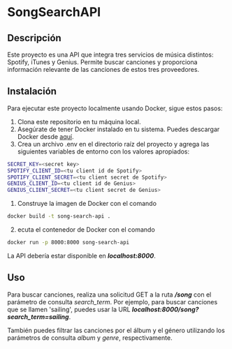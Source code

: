 # SongSearchAPI
## Descripción

Este proyecto es una API que integra tres servicios de música distintos: Spotify, iTunes y Genius. Permite buscar canciones y proporciona información relevante de las canciones de estos tres proveedores.

## Instalación

Para ejecutar este proyecto localmente usando Docker, sigue estos pasos:

1. Clona este repositorio en tu máquina local.
2. Asegúrate de tener Docker instalado en tu sistema. Puedes descargar Docker desde [aquí](https://www.docker.com/products/docker-desktop/).
3. Crea un archivo .env en el directorio raíz del proyecto y agrega las siguientes variables de entorno con los valores apropiados:
```bash
SECRET_KEY=<secret key>
SPOTIFY_CLIENT_ID=<tu client id de Spotify>
SPOTIFY_CLIENT_SECRET=<tu client secret de Spotify>
GENIUS_CLIENT_ID=<tu client id de Genius>
GENIUS_CLIENT_SECRET=<tu client secret de Genius>
```

1. Construye la imagen de Docker con el comando
```bash
docker build -t song-search-api .
```

2. ecuta el contenedor de Docker con el comando
```bash
docker run -p 8000:8000 song-search-api
```
La API debería estar disponible en ***localhost:8000***.

## Uso
Para buscar canciones, realiza una solicitud GET a la ruta ***/song*** con el parámetro de consulta *search_term*. Por ejemplo, para buscar canciones que se llamen 'sailing', puedes usar la URL ***localhost:8000/song?search_term=sailing***.

También puedes filtrar las canciones por el álbum y el género utilizando los parámetros de consulta *album* y *genre*, respectivamente.

